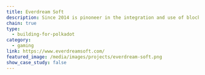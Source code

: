 ```yaml
---
title: Everdream Soft
description: Since 2014 is pinoneer in the integration and use of blockchain tools in the domain of gaming and digital collectibles.
chain: true
type:
  - building-for-polkadot
category:
  - gaming
link: https://www.everdreamsoft.com/
featured_image: /media/images/projects/everdream-soft.png
show_case_study: false
---
```


